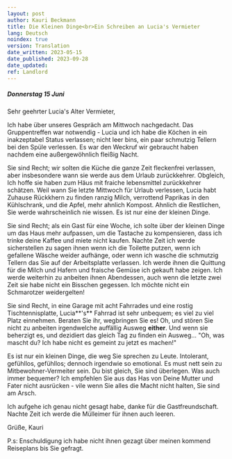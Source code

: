 ```yaml
---
layout: post
author: Kauri Beckmann
title: Die Kleinen Dinge<br>Ein Schreiben an Lucia's Vermieter
lang: Deutsch
noindex: true
version: Translation
date_written: 2023-05-15
date_published: 2023-09-28
date_updated: 
ref: Landlord
---
```


##### Donnerstag 15 Juni

Sehr geehrter Lucia's Alter Vermieter,

Ich habe über unseres Gespräch am Mittwoch nachgedacht. Das Gruppentreffen war notwendig - Lucia und ich habe die Köchen in ein inakzeptabel Status verlassen; nicht leer bins, ein paar schmutzig Tellern bei den Spüle verlessen. Es war den Weckruf wir gebraucht haben nachdem eine außergewöhnlich fleißig Nacht.

Sie sind Recht; wir solten die Küche die ganze Zeit fleckenfrei verlassen, aber insbesondere wann sie werde aus dem Urlaub zurückkehrer. Obgleich, Ich hoffe sie haben zum Häus mit fraiche lebensmittel zurückkehrer schätzen. Weil wann Sie letzte Mittwoch für Urlaub verlessen, Lucia habt Zuhause Rückkhern zu finden ranzig Milch, verrottend Paprikas in den Kühlschrank, und die Apfel, mehr ahnlich Kompost. Ahnlich die Restlichen, Sie werde wahrscheinlich nie wissen. Es ist nur eine der kleinen Dinge.

Sie sind Recht; als ein Gast für eine Woche, ich solte über der kleinen Dinge um das Haus mehr aufpassen, um die Tastache zu kompensieren, dass ich trinke deine Kaffee und miete nicht kaufen. Nachte Zeit ich werde sicherstellen zu sagen ihnen wenn ich die Toilette putzen, wenn ich gefallene Wäsche weider aufhänge, oder wenn ich wasche die schmutzig Tellern das Sie auf der Arbeitsplatte verlassen. Ich werde ihnen die Quittung für die Milch und Hafern und fraische Gemüse ich gekauft habe zeigen. Ich werde weiterhin zu anbeiten ihnen Abendessen, auch wenn die letzte zwei Zeit sie habe nicht ein Bisschen gegessen. Ich möchte nicht ein Schmarotzer weidergelten!

Sie sind Recht, in eine Garage mit acht Fahrrades und eine rostig Tischtennisplatte, Lucia**'s** Fahrrad ist sehr unbequem; es viel zu viel Platz einnehmen. Beraten Sie ihr, wegbringen Sie es! Oh, und stören Sie nicht zu anbeiten irgendwelche auffällig Ausweg **either**. Und wenn sie beherzigt es, und dezidiert das gleich Tag zu finden ein Ausweg... "Oh, was mascht du? Ich habe nicht es gemeint zu jetzt es machen!"

Es ist nur ein kleinen Dinge, die weg Sie sprechen zu Leute. Intolerant, gefühllos, gefühllos; dennoch irgendwie so emotional. Es must nett sein zu Mitbewohner-Vermeiter sein. Du bist gleich, Sie sind überlegen. Was auch immer bequemer? Ich empfehlen Sie aus das Has von Deine Mutter und Fater nicht ausrücken - vile wenn Sie alles die Macht nicht halten, Sie sind am Arsch.

Ich aufgehe ich genau nicht gesagt habe, danke für die Gastfreundschaft. Nachte Zeit ich werde die Mülleimer für ihnen auch leeren.

Grüße,
Kauri

P.s: Enschuldigung ich habe nicht ihnen gezagt über meinen kommend Reiseplans bis Sie gefragt.